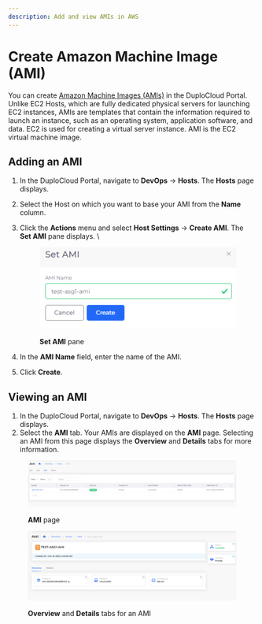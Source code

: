 ```yaml
---
description: Add and view AMIs in AWS
---
```


# Create Amazon Machine Image (AMI)

You can create [Amazon Machine Images (AMIs)](https://docs.aws.amazon.com/AWSEC2/latest/UserGuide/AMIs.html) in the DuploCloud Portal. Unlike EC2 Hosts, which are fully dedicated physical servers for launching EC2 instances, AMIs are templates that contain the information required to launch an instance, such as an operating system, application software, and data. EC2 is used for creating a virtual server instance. AMI is the EC2 virtual machine image.

## Adding an AMI

1. In the DuploCloud Portal, navigate to **DevOps** -> **Hosts**. The **Hosts** page displays.
2. Select the Host on which you want to base your AMI from the **Name** column.
3.  Click the **Actions** menu and select **Host Settings** -> **Create AMI**. The **Set AMI** pane displays. \


    <div align="left">

    <figure><img src="../../../.gitbook/assets/ami1.png" alt=""><figcaption><p><strong>Set AMI</strong> pane</p></figcaption></figure>

    </div>
4. In the **AMI Name** field, enter the name of the AMI.
5. Click **Create**.&#x20;

## Viewing an AMI

1. In the DuploCloud Portal, navigate to **DevOps** -> **Hosts**. The **Hosts** page displays.
2. Select the **AMI** tab. Your AMIs are displayed on the **AMI** page. Selecting an AMI from this page displays the **Overview** and **Details** tabs for more information.

<div align="left">

<figure><img src="../../../.gitbook/assets/ami2.png" alt=""><figcaption><p><strong>AMI</strong> page</p></figcaption></figure>

</div>



<div align="left">

<figure><img src="../../../.gitbook/assets/ami3.png" alt=""><figcaption><p><strong>Overview</strong> and <strong>Details</strong> tabs for an AMI</p></figcaption></figure>

</div>

